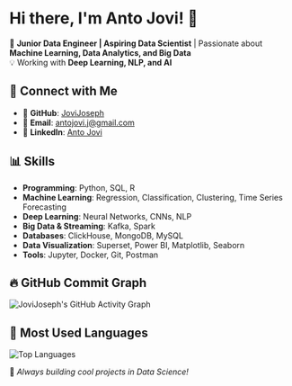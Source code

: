 # Hi there, I'm Anto Jovi! 👋

🚀 **Junior Data Engineer | Aspiring Data Scientist** | Passionate about **Machine Learning, Data Analytics, and Big Data**  
💡 Working with **Deep Learning, NLP, and AI**  

## 🔗 Connect with Me
- 🏡 **GitHub**: [JoviJoseph](https://github.com/JoviJoseph)  
- 📧 **Email**: antojovi.j@gmail.com  
- 💼 **LinkedIn**: [Anto Jovi](https://www.linkedin.com/in/anto-jovi-1892b7257/)  

## 📊 Skills
- **Programming**: Python, SQL, R  
- **Machine Learning**: Regression, Classification, Clustering, Time Series Forecasting  
- **Deep Learning**: Neural Networks, CNNs, NLP  
- **Big Data & Streaming**: Kafka, Spark  
- **Databases**: ClickHouse, MongoDB, MySQL  
- **Data Visualization**: Superset, Power BI, Matplotlib, Seaborn  
- **Tools**: Jupyter, Docker, Git, Postman  


## 🔥 GitHub Commit Graph  

![JoviJoseph's GitHub Activity Graph](https://github-readme-activity-graph.vercel.app/graph?username=JoviJoseph&theme=react-dark)

## 🚀 Most Used Languages  

![Top Languages](https://github-readme-stats.vercel.app/api/top-langs/?username=JoviJoseph&layout=compact&theme=radical)


🔹 *Always building cool projects in Data Science!* 
